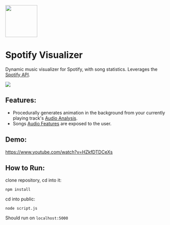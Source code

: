 <img src="https://storage.googleapis.com/pr-newsroom-wp/1/2018/11/Spotify_Logo_CMYK_Green.png" height="100"></img>

# Spotify Visualizer
Dynamic music visualizer for Spotify, with song statistics. Leverages the [Spotify API](https://developer.spotify.com/documentation/web-api/). 

![](https://i.giphy.com/media/Wm3LgEveFFGGzwwLjB/giphy.webp)

## Features:
- Procedurally generates animation in the background from your currently playing track's [Audio Analysis](https://medium.com/@FinchMF/praise-questions-and-critique-spotify-api-38e984a4174b).
- Songs [Audio Features](https://medium.com/@FinchMF/praise-questions-and-critique-spotify-api-38e984a4174b) are exposed to the user.

## Demo:
https://www.youtube.com/watch?v=HZkfDTDCeXs

## How to Run:

clone repository, cd into it:

`npm install`

cd into public:

`node script.js`

Should run on `localhost:5000`



